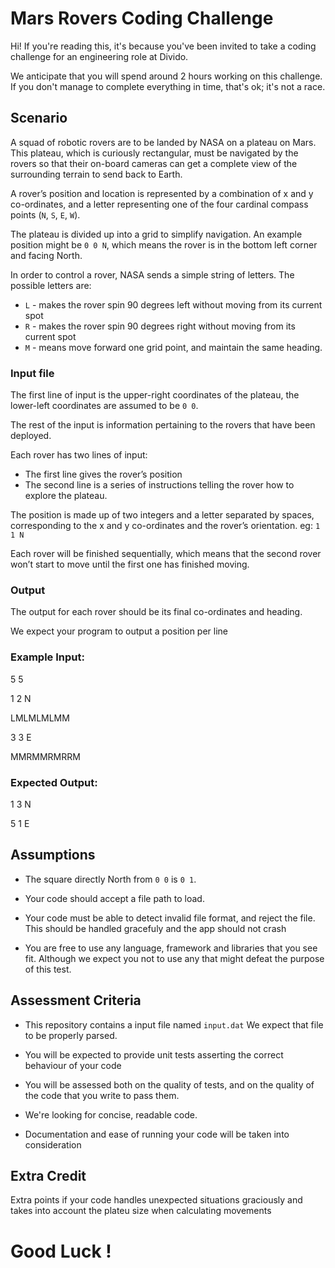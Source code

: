 # Mars Rovers Coding Challenge

Hi! If you're reading this, it's because you've been invited to 
take a coding challenge for an engineering role at Divido.

We anticipate that you will spend around 2 hours working on
this challenge. If you don't manage to complete everything in
time, that's ok; it's not a race.

## Scenario

A squad of robotic rovers are to be landed by NASA on a plateau on Mars. 
This plateau, which is curiously rectangular, must be navigated by the 
rovers so that their on-board cameras can get a complete view of the 
surrounding terrain to send back to Earth.

A rover’s position and location is represented by a combination of x and y 
co-ordinates, and a letter representing one of the four cardinal compass 
points (`N`, `S`, `E`, `W`). 

The plateau is divided up into a grid to simplify navigation. 
An example position might be `0 0 N`, which means the rover is in 
the bottom left corner and facing North.

In order to control a rover, NASA sends a simple string of letters. 
The possible letters are:

* `L` - makes the rover spin 90 degrees left without moving from its current spot
* `R` - makes the rover spin 90 degrees right without moving from its current spot
* `M` - means move forward one grid point, and maintain the same heading.


### Input file
The first line of input is the upper-right coordinates of the plateau, the lower-left 
coordinates are assumed to be `0 0`.

The rest of the input is information pertaining to the rovers that have been deployed.

Each rover has two lines of input:

* The first line gives the rover’s position
* The second line is a series of instructions telling the rover how to explore the plateau.

The position is made up of two integers and a letter separated by spaces, corresponding to 
the x and y co-ordinates and the rover’s orientation. eg: `1 1 N`

Each rover will be finished sequentially, which means that the second rover won’t start to move until the first one has finished moving.

### Output
The output for each rover should be its final co-ordinates and heading.

We expect your program to output a position per line

### Example Input: 
5 5

1 2 N

LMLMLMLMM

3 3 E

MMRMMRMRRM

### Expected Output:

1 3 N

5 1 E

## Assumptions

* The square directly North from `0 0` is `0 1`.
  

* Your code should accept a file path to load.
  

* Your code must be able to detect invalid file format, and reject
   the file. This should be handled gracefuly and the app should not crash


* You are free to use any language, framework and libraries that you see fit. Although  we expect you not to use
   any that might defeat the purpose of this test.

## Assessment Criteria

* This repository contains a input file named `input.dat` We expect that file to be properly parsed.
  

* You will be expected to provide unit tests asserting the correct behaviour of your code


* You will be assessed both on the quality of tests, and on
the quality of the code that you write to pass them. 
  

* We're looking for concise, readable code.
  

* Documentation and ease of running your code will be taken into consideration

## Extra Credit

Extra points if your code handles unexpected situations graciously and takes into account the plateu size when 
calculating movements

# Good Luck !